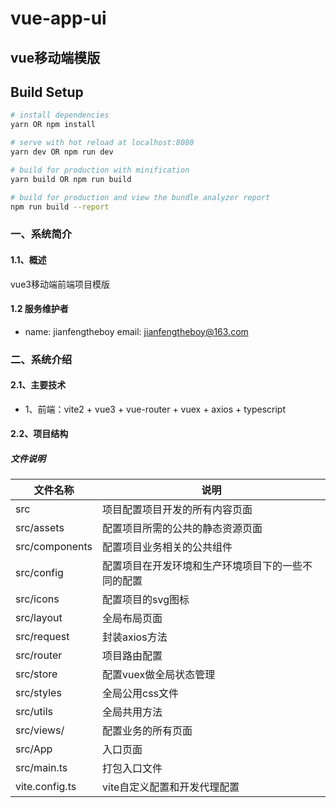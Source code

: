# vue-app-ui

## vue移动端模版

## Build Setup

```bash
# install dependencies
yarn OR npm install

# serve with hot reload at localhost:8080
yarn dev OR npm run dev

# build for production with minification
yarn build OR npm run build

# build for production and view the bundle analyzer report
npm run build --report
```

### 一、系统简介

#### 1.1、概述
vue3移动端前端项目模版

#### 1.2 服务维护者

- name: jianfengtheboy   email: jianfengtheboy@163.com

### 二、系统介绍

#### 2.1、主要技术

- 1、前端：vite2 + vue3 + vue-router + vuex + axios + typescript

#### 2.2、项目结构

##### 文件说明

|文件名称              |说明           |
|----------------  |------------------|
|src|项目配置项目开发的所有内容页面|
|src/assets|配置项目所需的公共的静态资源页面|
|src/components|配置项目业务相关的公共组件|
|src/config|配置项目在开发环境和生产环境项目下的一些不同的配置|
|src/icons|配置项目的svg图标|
|src/layout|全局布局页面|
|src/request|封装axios方法|
|src/router| 项目路由配置|
|src/store|配置vuex做全局状态管理|
|src/styles|全局公用css文件|
|src/utils|全局共用方法|
|src/views/|配置业务的所有页面|
|src/App|入口页面|
|src/main.ts|打包入口文件|
|vite.config.ts|vite自定义配置和开发代理配置|
